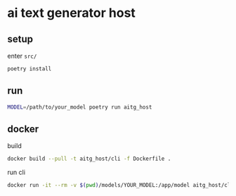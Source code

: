 
# ai text generator host

## setup

enter `src/`

```sh
poetry install
```

## run

```sh
MODEL=/path/to/your_model poetry run aitg_host
```

## docker

build
```sh
docker build --pull -t aitg_host/cli -f Dockerfile .
```

run cli
```sh
docker run -it --rm -v $(pwd)/models/YOUR_MODEL:/app/model aitg_host/cli
```
